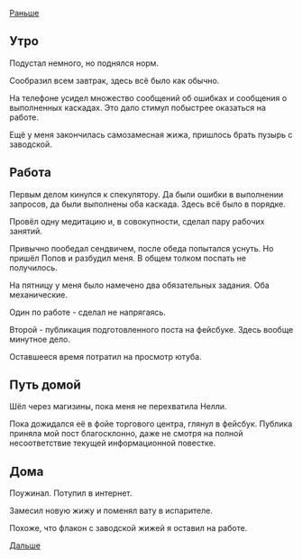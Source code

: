 [Раньше](2020.01.16.md)  
## Утро
Подустал немного, но поднялся норм.

Сообразил всем завтрак, здесь всё было как обычно.

На телефоне усидел множество сообщений об ошибках и сообщения о выполненных каскадах. Это дало стимул побыстрее оказаться на работе.

Ещё у меня закончилась самозамесная жижа, пришлось брать пузырь с заводской.
## Работа
Первым делом кинулся к спекулятору. Да были ошибки в выполнении запросов, да были выполнены оба каскада. Здесь всё было в порядке.

Провёл одну медитацию и, в совокупности, сделал пару рабочих занятий.

Привычно пообедал сендвичем, после обеда попытался уснуть. Но пришёл Попов и разбудил меня. В общем толком поспать не получилось.

На пятницу у меня было намечено два обязательных задания. Оба механические.

Один по работе - сделал не напрягаясь.

Второй - публикация подготовленного поста на фейсбуке. Здесь вообще минутное дело.

Оставшееся время потратил на просмотр ютуба.
## Путь домой
Шёл через магизины, пока меня не перехватила Нелли.

Пока дожидался её в фойе торгового центра, глянул в фейсбук. Публика приняла мой пост благосклонно, даже не смотря на полной несоответствие текущей информационной повестке.
## Дома
Поужинал. Потупил в интернет.

Замесил новую жижу и поменял вату в испарителе.

Похоже, что флакон с заводской жижей я оставил на работе.

[Дальше](2020.01.18.md)
